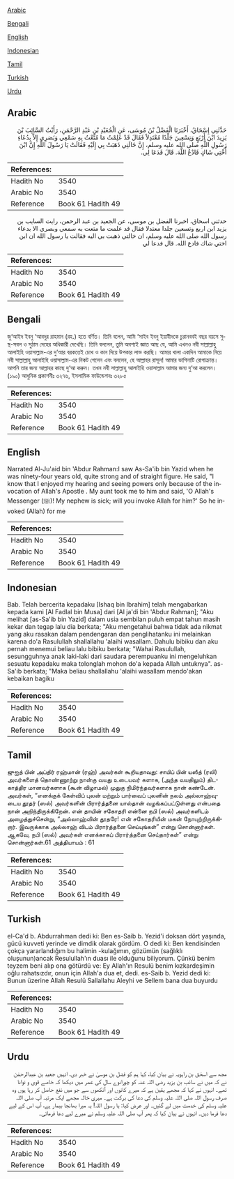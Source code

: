 [Arabic](#arabic)

[Bengali](#bengali)

[English](#english)

[Indonesian](#indonesian)

[Tamil](#tamil)

[Turkish](#turkish)

[Urdu](#urdu)

## Arabic


<div dir="rtl" lang="ar" style={{fontSize:'larger',backgroundColor:'#f8f9fa',padding:20}}>
حَدَّثَنِي إِسْحَاقُ، أَخْبَرَنَا الْفَضْلُ بْنُ مُوسَى، عَنِ الْجُعَيْدِ بْنِ عَبْدِ الرَّحْمَنِ، رَأَيْتُ السَّائِبَ بْنَ يَزِيدَ ابْنَ أَرْبَعٍ وَتِسْعِينَ جَلْدًا مُعْتَدِلاً فَقَالَ قَدْ عَلِمْتُ مَا مُتِّعْتُ بِهِ سَمْعِي وَبَصَرِي إِلاَّ بِدُعَاءِ رَسُولِ اللَّهِ صلى الله عليه وسلم، إِنَّ خَالَتِي ذَهَبَتْ بِي إِلَيْهِ فَقَالَتْ يَا رَسُولَ اللَّهِ إِنَّ ابْنَ أُخْتِي شَاكٍ فَادْعُ اللَّهَ‏.‏ قَالَ فَدَعَا لِي‏.‏
</div>
<div style={{backgroundColor:'#f8f9fa',padding:20, marginBottom: 10}}><table> <thead> <tr> <th>References:</th> <th></th> </tr> </thead> <tbody><tr><td>Hadith No</td><td>3540</td></tr><tr><td>Arabic No</td><td>3540</td></tr><tr><td>Reference</td><td>Book 61 Hadith 49</td></tr></tbody></table></div>


<div dir="rtl" lang="ar" style={{fontSize:'larger',backgroundColor:'#f8f9fa',padding:20}}>
حدثني اسحاق، اخبرنا الفضل بن موسى، عن الجعيد بن عبد الرحمن، رايت السايب بن يزيد ابن اربع وتسعين جلدا معتدلا فقال قد علمت ما متعت به سمعي وبصري الا بدعاء رسول الله صلى الله عليه وسلم، ان خالتي ذهبت بي اليه فقالت يا رسول الله ان ابن اختي شاك فادع الله. قال فدعا لي
</div>
<div style={{backgroundColor:'#f8f9fa',padding:20, marginBottom: 10}}><table> <thead> <tr> <th>References:</th> <th></th> </tr> </thead> <tbody><tr><td>Hadith No</td><td>3540</td></tr><tr><td>Arabic No</td><td>3540</td></tr><tr><td>Reference</td><td>Book 61 Hadith 49</td></tr></tbody></table></div>

## Bengali


<div dir="ltr" lang="bn" style={{fontSize:'larger',backgroundColor:'#f8f9fa',padding:20}}>
জু‘আইদ ইবনু ‘আবদুর রাহমান (রহ.) হতে বর্ণিত। তিনি বলেন, আমি ‘সাইব ইবনু ইয়াযীদকে চুরানববই বছর বয়সে সুস্থ-সবল ও সুঠাম দেহের অধিকারী দেখেছি। তিনি বললেন, তুমি অবশ্যই জ্ঞাত আছ যে, আমি এখনও নবী সাল্লাল্লাহু আলাইহি ওয়াসাল্লাম-এর দু‘আর বরকতেই চোখ ও কান দিয়ে উপকার লাভ করছি। আমার খালা একদিন আমাকে নিয়ে নবী সাল্লাল্লাহু আলাইহি ওয়াসাল্লাম-এর নিকট গেলেন এবং বললেন, হে আল্লাহর রাসূল! আমার ভাগিনাটি রোগাক্রান্ত। আপনি তার জন্য আল্লাহর কাছে দু‘আ করুন। তখন নবী সাল্লাল্লাহু আলাইহি ওয়াসাল্লাম আমার জন্য দু‘আ করলেন। (১৯০) আধুনিক প্রকাশনীঃ ৩২৭৬, ইসলামিক ফাউন্ডেশনঃ ৩২৮৫
</div>
<div style={{backgroundColor:'#f8f9fa',padding:20, marginBottom: 10}}><table> <thead> <tr> <th>References:</th> <th></th> </tr> </thead> <tbody><tr><td>Hadith No</td><td>3540</td></tr><tr><td>Arabic No</td><td>3540</td></tr><tr><td>Reference</td><td>Book 61 Hadith 49</td></tr></tbody></table></div>

## English


<div dir="ltr" lang="en" style={{fontSize:'larger',backgroundColor:'#f8f9fa',padding:20}}>
Narrated Al-Ju'aid bin 'Abdur Rahman:I saw As-Sa'ib bin Yazid when he was ninety-four years old, quite strong and of straight figure. He said, "I know that I enjoyed my hearing and seeing powers only because of the invocation of Allah's Apostle . My aunt took me to him and said, 'O Allah's Messenger (ﷺ)! My nephew is sick; will you invoke Allah for him?' So he invoked (Allah) for me
</div>
<div style={{backgroundColor:'#f8f9fa',padding:20, marginBottom: 10}}><table> <thead> <tr> <th>References:</th> <th></th> </tr> </thead> <tbody><tr><td>Hadith No</td><td>3540</td></tr><tr><td>Arabic No</td><td>3540</td></tr><tr><td>Reference</td><td>Book 61 Hadith 49</td></tr></tbody></table></div>

## Indonesian


<div dir="ltr" lang="id" style={{fontSize:'larger',backgroundColor:'#f8f9fa',padding:20}}>
Bab. Telah bercerita kepadaku [Ishaq bin Ibrahim] telah mengabarkan kepada kami [Al Fadlal bin Musa] dari [Al ja'di bin 'Abdur Rahman]; "Aku melihat [as-Sa'ib bin Yazid] dalam usia sembilan puluh empat tahun masih kekar dan tegap lalu dia berkata; "Aku mengetahui bahwa tidak ada nikmat yang aku rasakan dalam pendengaran dan penglihatanku ini melainkan karena do'a Rasulullah shallallahu 'alaihi wasallam. Dahulu bibiku dan aku pernah menemui beliau lalu bibiku berkata; "Wahai Rasulullah, sesungguhnya anak laki-laki dari saudara perempuanku ini mengeluhkan sesuatu kepadaku maka tolonglah mohon do'a kepada Allah untuknya". as-Sa'ib berkata; "Maka beliau shallallahu 'alaihi wasallam mendo'akan kebaikan bagiku
</div>
<div style={{backgroundColor:'#f8f9fa',padding:20, marginBottom: 10}}><table> <thead> <tr> <th>References:</th> <th></th> </tr> </thead> <tbody><tr><td>Hadith No</td><td>3540</td></tr><tr><td>Arabic No</td><td>3540</td></tr><tr><td>Reference</td><td>Book 61 Hadith 49</td></tr></tbody></table></div>

## Tamil


<div dir="ltr" lang="ta" style={{fontSize:'larger',backgroundColor:'#f8f9fa',padding:20}}>
ஜுஐத் பின் அப்திர் ரஹ்மான் (ரஹ்) அவர்கள் கூறியதாவது: சாயிப் பின் யஸீத் (ரலி) அவர்களைத் தொண்ணூற்று நான்கு வயது உடையவர் களாக, (அந்த வயதிலும்) திடகாத்திர மானவர்களாக (கூன் விழாமல்) முதுகு நிமிர்ந்தவர்களாக நான் கண்டேன். அவர்கள், “எனக்குக் கேள்விப் புலன் மற்றும் பார்வைப் புலனின் நலம் அல்லாஹ்வுடைய தூதர் (ஸல்) அவர்களின் பிரார்த்தனை யால்தான் வழங்கப்பட்டுள்ளது என்பதை நான் அறிந்திருக்கிறேன். என் தாயின் சகோதரி என்னை நபி (ஸல்) அவர்களிடம் அழைத்துச்சென்று, “அல்லாஹ்வின் தூதரே! என் சகோதரியின் மகன் நோயுற்றிருக்கிறார். இவருக்காக அல்லாஹ் விடம் பிரார்த்தனை செய்யுங்கள்” என்று சொன்னார்கள். ஆகவே, நபி (ஸல்) அவர்கள் எனக்காகப் பிரார்த்தனை செய்தார்கள்” என்று சொன்னார்கள்.61 அத்தியாயம் : 61
</div>
<div style={{backgroundColor:'#f8f9fa',padding:20, marginBottom: 10}}><table> <thead> <tr> <th>References:</th> <th></th> </tr> </thead> <tbody><tr><td>Hadith No</td><td>3540</td></tr><tr><td>Arabic No</td><td>3540</td></tr><tr><td>Reference</td><td>Book 61 Hadith 49</td></tr></tbody></table></div>

## Turkish


<div dir="ltr" lang="tr" style={{fontSize:'larger',backgroundColor:'#f8f9fa',padding:20}}>
el-Ca'd b. Abdurrahman dedi ki: Ben es-Saib b. Yezid'i doksan dört yaşında, gücü kuvveti yerinde ve dimdik olarak gördüm. O dedi ki: Ben kendisinden çokça yararlandığım bu halimin -kulağımın, gözümün (sağlıklı oluşunun)ancak Resulullah'ın duası ile olduğunu biliyorum. Çünkü benim teyzem beni alıp ona götürdü ve: Ey Allah'ın Resulü benim kızkardeşimin oğlu rahatsızdır, onun için Allah'a dua et, dedi. es-Saib b. Yezid dedi ki: Bunun üzerine Allah Resulü Sallallahu Aleyhi ve Sellem bana dua buyurdu
</div>
<div style={{backgroundColor:'#f8f9fa',padding:20, marginBottom: 10}}><table> <thead> <tr> <th>References:</th> <th></th> </tr> </thead> <tbody><tr><td>Hadith No</td><td>3540</td></tr><tr><td>Arabic No</td><td>3540</td></tr><tr><td>Reference</td><td>Book 61 Hadith 49</td></tr></tbody></table></div>

## Urdu


<div dir="rtl" lang="ur" style={{fontSize:'larger',backgroundColor:'#f8f9fa',padding:20}}>
مجھ سے اسحٰق بن راہویہ نے بیان کیا، کہا ہم کو فضل بن موسیٰ نے خبر دی، انہیں جعید بن عبدالرحمٰن نے کہ میں نے سائب بن یزید رضی اللہ عنہ کو چورانوے سال کی عمر میں دیکھا کہ خاصے قوی و توانا تھے۔ انہوں نے کہا کہ مجھے یقین ہے کہ میرے کانوں اور آنکھوں سے جو میں نفع حاصل کر رہا ہوں وہ صرف رسول اللہ صلی اللہ علیہ وسلم کی دعا کی برکت ہے۔ میری خالہ مجھے ایک مرتبہ آپ صلی اللہ علیہ وسلم کی خدمت میں لے گئیں۔ اور عرض کیا: یا رسول اللہ! یہ میرا بھانجا بیمار ہے، آپ اس کے لیے دعا فرما دیں۔ انہوں نے بیان کیا کہ پھر آپ صلی اللہ علیہ وسلم نے میرے لیے دعا فرمائی۔
</div>
<div style={{backgroundColor:'#f8f9fa',padding:20, marginBottom: 10}}><table> <thead> <tr> <th>References:</th> <th></th> </tr> </thead> <tbody><tr><td>Hadith No</td><td>3540</td></tr><tr><td>Arabic No</td><td>3540</td></tr><tr><td>Reference</td><td>Book 61 Hadith 49</td></tr></tbody></table></div>